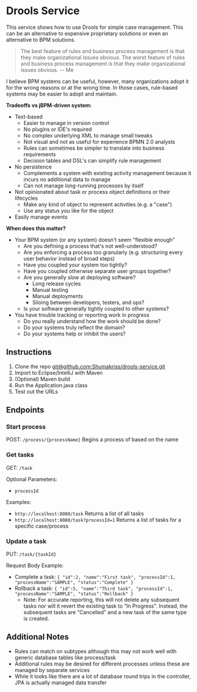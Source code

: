# Drools Service
This service shows how to use Drools for simple case management. This can be an alternative to expensive proprietary
solutions or even an alternative to BPM solutions. 

>The best feature of rules and business process management is that they make organizational issues obvious. The worst feature
of rules and business process management is that they make organizational issues obvious.  -- Me

I believe BPM systems can be useful, however, many organizations
adopt it for the wrong reasons or at the wrong time. In those cases, rule-based systems may be easier to adopt and
maintain.

**Tradeoffs vs jBPM-driven system:**
* Text-based
    * Easier to manage in version control
    * No plugins or IDE's required
    * No complex underlying XML to manage small tweaks
    * Not visual and not as useful for experience BPMN 2.0 analysts
    * Rules can sometimes be simpler to translate into business requirements
    * Decision tables and DSL's can simplify rule management
* No persistence
    * Complements a system with existing activity management because it incurs no additional data to manage
    * Can not manage long-running processes by itself
* Not opinionated about task or process object definitions or their lifecycles
    * Make any kind of object to represent activities (e.g. a "case")
    * Use any status you like for the object
* Easily manage events

**When does this matter?**
* Your BPM system (or any system) doesn't seem "flexible enough"
    * Are you defining a process that's not well-understood?
    * Are you enforcing a process too granularly (e.g. structuring every user behavior instead of broad steps)
    * Have you coupled your system too tightly?
    * Have you coupled otherwise separate user groups together?
    * Are you generally slow at deploying software?
        * Long release cycles
        * Manual testing
        * Manual deployments
        * Siloing between developers, testers, and ops?
    * Is your software generally tightly coupled to other systems?
* You have trouble tracking or reporting work in progress
    * Do you really understand how the work should be done?
    * Do your systems truly reflect the domain?
    * Do your systems help or inhibit the users?



## Instructions

1. Clone the repo [git@github.com:Shumakriss/drools-service.git](git@github.com:Shumakriss/drools-service.git)
1. Import to Eclipse/IntelliJ with Maven
1. (Optional) Maven build
1. Run the Application.java class
1. Test out the URLs

## Endpoints

### Start process
POST: `/process/{processName}`
Begins a process of based on the name

### Get tasks
GET: `/task`

Optional Parameters:
* `processId`

Examples:
* `http://localhost:8080/task` Returns a list of all tasks
* `http://localhost:8080/task?processId=1` Returns a list of tasks for a specific case/process

### Update a task
PUT: `/task/{taskId}`

Request Body Example:
* Complete a task:
`{
 	"id":2,
 	"name":"First task",
 	"processId":1,
 	"processName":"SAMPLE",
 	"status":"Complete"
 }`
 * Rollback a task:
 `{
  	"id":5,
  	"name":"Third task",
  	"processId":1,
  	"processName":"SAMPLE",
  	"status":"Rollback"
  }`
    * Note: For accurate reporting, this will not delete any subsequent tasks nor will it revert the existing task to 
     "In Progress". Instead, the subsequent tasks are "Cancelled" and a new task of the same type is created.
 


## Additional Notes
* Rules can match on subtypes although this may not work well with generic database tables like process/task
* Additional rules may be desired for different processes unless these are managed by separate services
* While it looks like there are a lot of database round trips in the controller, JPA is actually managed data transfer
